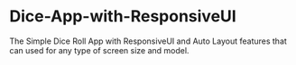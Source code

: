 # Dice-App-with-ResponsiveUI
The Simple Dice Roll App with ResponsiveUI and Auto Layout features that can used for any type of screen size and model.
